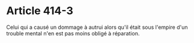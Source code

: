 # Article 414-3

Celui qui a causé un dommage à autrui alors qu'il était sous l'empire d'un trouble mental n'en est pas moins obligé à réparation.
